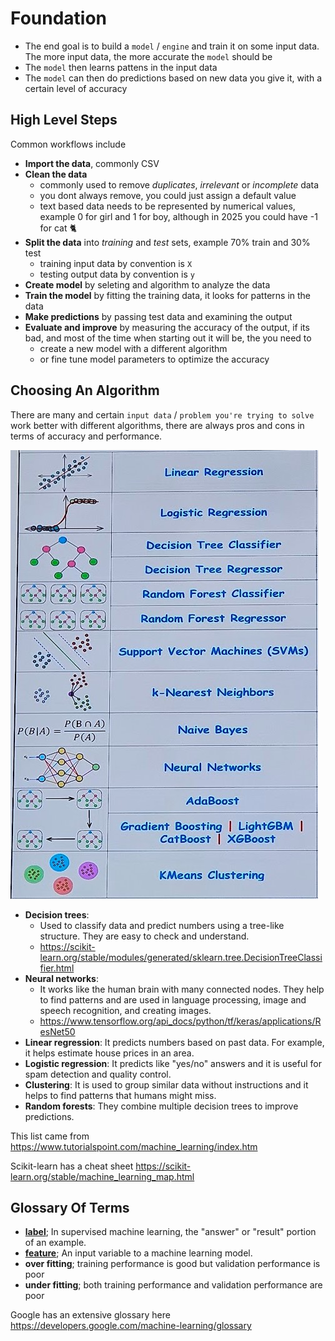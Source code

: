 # Foundation

- The end goal is to build a `model` / `engine` and train it on some input data. The more input data, the more accurate the `model` should be
- The `model` then learns pattens in the input data
- The `model` can then do predictions based on new data you give it, with a certain level of accuracy

## High Level Steps

Common workflows include

- **Import the data**, commonly CSV
- **Clean the data**
  - commonly used to remove _duplicates_, _irrelevant_ or _incomplete_ data
  - you dont always remove, you could just assign a default value
  - text based data needs to be represented by numerical values, example 0 for girl and 1 for boy, although in 2025 you could have -1 for cat 🐈
- **Split the data** into _training_ and _test_ sets, example 70% train and 30% test
  - training input data by convention is `X`
  - testing output data by convention is `y`
- **Create model** by seleting and algorithm to analyze the data
- **Train the model** by fitting the training data, it looks for patterns in the data
- **Make predictions** by passing test data and examining the output
- **Evaluate and improve** by measuring the accuracy of the output, if its bad, and most of the time when starting out it will be, the you need to
  - create a new model with a different algorithm
  - or fine tune model parameters to optimize the accuracy

## Choosing An Algorithm

There are many and certain `input data` / `problem you're trying to solve` work better with different algorithms, there are always pros and cons in terms of accuracy and performance.

![This image came from Infinite Codes](./algorithms.jpg)

- **Decision trees**:   
  - Used to classify data and predict numbers using a tree-like structure. They are easy to check and understand.
  - https://scikit-learn.org/stable/modules/generated/sklearn.tree.DecisionTreeClassifier.html
- **Neural networks**: 
  - It works like the human brain with many connected nodes. They help to find patterns and are used in language processing, image and speech recognition, and creating images.
  - https://www.tensorflow.org/api_docs/python/tf/keras/applications/ResNet50
- **Linear regression**: It predicts numbers based on past data. For example, it helps estimate house prices in an area.
- **Logistic regression**: It predicts like "yes/no" answers and it is useful for spam detection and quality control.
- **Clustering**: It is used to group similar data without instructions and it helps to find patterns that humans might miss.
- **Random forests**: They combine multiple decision trees to improve predictions.

This list came from https://www.tutorialspoint.com/machine_learning/index.htm

Scikit-learn has a cheat sheet https://scikit-learn.org/stable/machine_learning_map.html

## Glossary Of Terms

- **[label](https://developers.google.com/machine-learning/glossary#label)**; In supervised machine learning, the "answer" or "result" portion of an example.
- **[feature](https://developers.google.com/machine-learning/glossary#feature)**; An input variable to a machine learning model.
- **over fitting**; training performance is good but validation performance is poor
- **under fitting**; both training performance and validation performance are poor

Google has an extensive glossary here https://developers.google.com/machine-learning/glossary